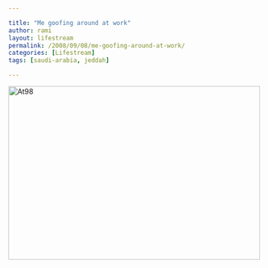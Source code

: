 ```yaml
---

title: "Me goofing around at work"
author: rami
layout: lifestream 
permalink: /2008/09/08/me-goofing-around-at-work/
categories: [Lifestream]
tags: [saudi-arabia, jeddah]

---
```


<div class='p_embed p_image_embed'>
  <a href="http://139.59.20.41/wp-content/uploads/2011/12/at98-scaled1000.jpg"><img alt="At98" height="344" src="http://139.59.20.41/wp-content/uploads/2011/12/at98-scaled1000.jpg?w=300" width="500" /></a>
</div>
